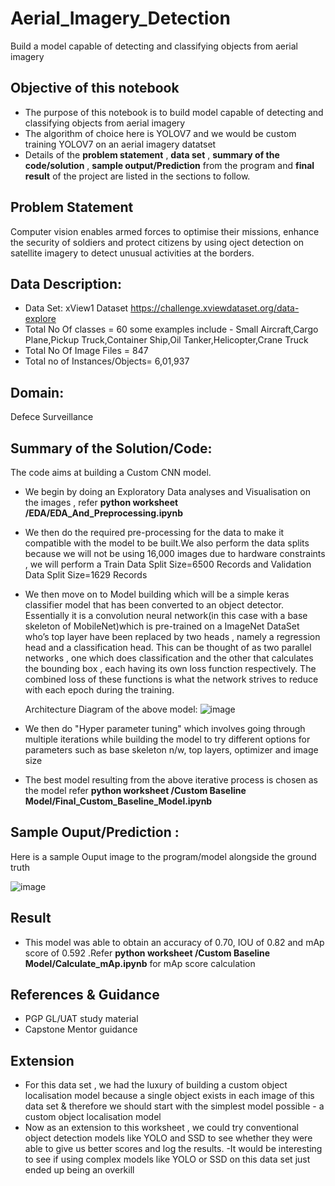 # Aerial_Imagery_Detection
Build a model capable of detecting and classifying objects from aerial imagery 

## Objective of this notebook
- The purpose of this notebook is to build model capable of detecting and classifying objects from aerial imagery
- The algorithm of choice here is YOLOV7 and we would be custom training YOLOV7 on an aerial imagery datatset
- Details of the **problem statement**  , **data set** ,  **summary of the code/solution**  , **sample output/Prediction** from the program and **final result** of the project are listed in the sections to follow.

## Problem Statement 
Computer vision enables armed forces to optimise their missions, enhance the security of soldiers and protect citizens by using oject detection on satellite imagery to detect unusual activities at the borders.


## Data Description:
- Data Set: xView1 Dataset https://challenge.xviewdataset.org/data-explore 
- Total No Of classes = 60 some examples include  - Small Aircraft,Cargo Plane,Pickup Truck,Container Ship,Oil Tanker,Helicopter,Crane Truck
- Total No Of Image Files = 847
- Total no of Instances/Objects= 6,01,937
 


## Domain:
  Defece Surveillance

## Summary of the Solution/Code:
The code aims at building a Custom CNN model.
- We begin by doing an Exploratory Data analyses and Visualisation on the images , refer **python worksheet /EDA/EDA_And_Preprocessing.ipynb**
- We then do the required pre-processing for the data to make it compatible with the model to be built.We also perform the data splits because we will not be using 16,000  images due to hardware constraints , we will perform a Train Data Split Size=6500 Records and Validation Data Split Size=1629 Records
- We then move on to Model building which will be a simple keras classifier model that has been converted to an object detector. Essentially it is a convolution neural network(in this case with a  base skeleton of MobileNet)which is pre-trained on a ImageNet DataSet who’s top layer have been replaced by two heads , namely a regression head and a classification head. This can be thought of as two parallel networks , one which does classification and the other that calculates the bounding box , each having its own loss function respectively. The combined loss of these functions is what the network strives to reduce with each epoch during the training.

    Architecture Diagram of the above model:
    ![image](https://user-images.githubusercontent.com/68383273/212604564-eaf2f89e-bba8-4a9a-aa59-ba5694875458.png)


- We then do  "Hyper parameter tuning" which involves going through multiple iterations while building the model to try different options for parameters such as  base skeleton n/w, top layers, optimizer and  image size
- The best model resulting from the above iterative process is chosen as the model refer **python worksheet /Custom Baseline Model/Final_Custom_Baseline_Model.ipynb**


## Sample Ouput/Prediction :
Here is a sample Ouput image to the program/model alongside the ground truth

![image](https://user-images.githubusercontent.com/68383273/191107674-7ea077b3-cb37-499e-bfd7-ad964f81a668.png)

## Result
- This model was able to obtain an accuracy of 0.70, IOU of 0.82 and mAp score of 0.592 .Refer **python worksheet /Custom Baseline Model/Calculate_mAp.ipynb** for mAp score calculation

## References & Guidance
- PGP GL/UAT study material 
- Capstone Mentor guidance

## Extension
- For this data set , we had the luxury of building a custom object localisation model because a single object exists in each image of this data set  & therefore we should start with the simplest model possible - a custom object localisation model
- Now as an extension to this worksheet , we could try conventional object detection models like YOLO and SSD to see  whether they were able to give us better scores and log the results.
-It would be interesting to see if using complex models like YOLO or SSD on this data set just ended up being an overkill

